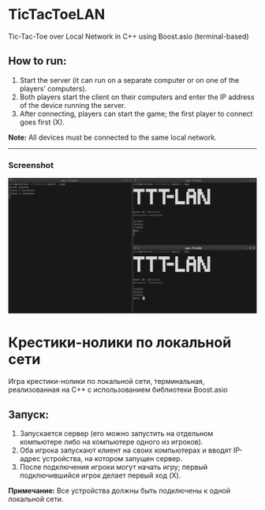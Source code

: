 # TicTacToeLAN

Tic-Tac-Toe over Local Network in C++ using Boost.asio (terminal-based)

## How to run:

1. Start the server (it can run on a separate computer or on one of the players’ computers).
2. Both players start the client on their computers and enter the IP address of the device running the server.
3. After connecting, players can start the game; the first player to connect goes first (X).

**Note:** All devices must be connected to the same local network.

---

### Screenshot
![Screenshot](images/Screenshot_2025-10-26_14-37-05.png)

# Крестики-нолики по локальной сети

Игра крестики-нолики по локальной сети, терминальная, реализованная на C++ с использованием библиотеки Boost.asio

## Запуск:
1. Запускается сервер (его можно запустить на отдельном компьютере либо на компьютере одного из игроков).
2. Оба игрока запускают клиент на своих компьютерах и вводят IP-адрес устройства, на котором запущен сервер.
3. После подключения игроки могут начать игру; первый подключившийся игрок делает первый ход (X).

**Примечание:** Все устройства должны быть подключены к одной локальной сети.
